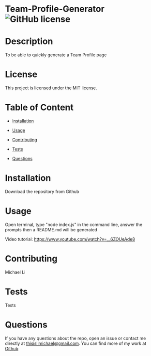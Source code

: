 # Team-Profile-Generator ![GitHub license](https://img.shields.io/badge/license-MIT-blue.svg)

# Description
To be able to quickly generate a Team Profile page 
# License
This project is licensed under the MIT license.

# Table of Content

* [Installation](#installation)

* [Usage](#usage)

* [Contributing](#contributing)

* [Tests](#tests)

* [Questions](#questions)

# Installation
Download the repository from Github
# Usage
Open terminal, type "node index.js" in the command line, answer the prompts then a README.md will be generated

Video tutorial:
https://www.youtube.com/watch?v=__6ZOUeAde8
# Contributing
Michael Li
# Tests
Tests

# Questions 
If you have any questions about the repo, open an issue or contact me directly at thisislimichael@gmail.com. 
You can find more of my work at [Github](https://github.com/limichael97)
  